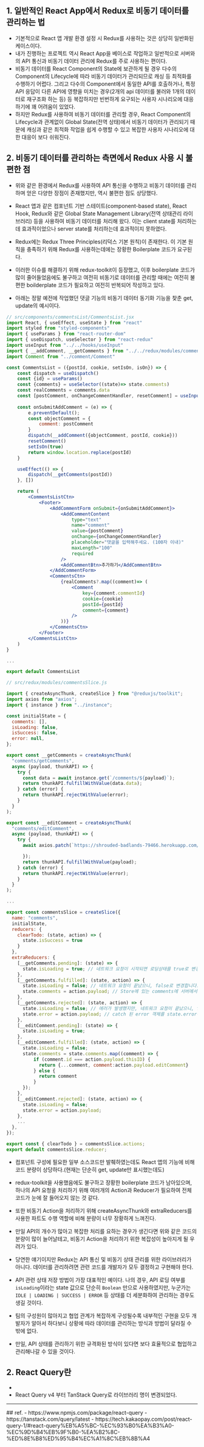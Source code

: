 ## 1. 일반적인 React App에서 Redux로 비동기 데이터를 관리하는 법
- 기본적으로 React 앱 개발 환경 설정 시 Redux를 사용하는 것은 상당히 일반화된 케이스이다.
- 내가 진행하는 프로젝트 역시 React App을 베이스로 작업하고 일반적으로 서버와의 API 통신과 비동기 데이터 관리에 Redux를 주로 사용하는 편이다.
- 비동기 데이터를 React Component의 State에 보관하게 될 경우 다수의 Component의 Lifecycle에 따라 비동기 데이터가 관리되므로 캐싱 등 최적화를 수행하기 어렵다. 그리고 다수의 Component에서 동일한 API를 호출하거나, 특정 API 응답이 다른 API에 영향을 미치는 경우(2개의 api 데이터를 불러와 1개의 데이터로 재구조화 하는 등) 등 복잡하지만 빈번하게 요구되는 사용자 시나리오에 대응하기에 꽤 어려움이 있었다.
- 하지만 Redux를 사용하여 비동기 데이터를 관리할 경우, React Component의 Lifecycle과 관계없이 Global State(전역 상태)에서 비동기 데이터가 관리되기 때문에 캐싱과 같은 최적화 작업을 쉽게 수행할 수 있고 복잡한 사용자 시나리오에 대한 대응이 보다 쉬워진다.

## 2. 비동기 데이터를 관리하는 측면에서  Redux 사용 시 불편한 점
- 위와 같은 환경에서 Redux를 사용하여 API 통신을 수행하고 비동기 데이터를 관리하며 얻은 다양한 장점이 존재했지만, 역시 불편한 점도 상당했다.
- React 앱과 같은 컴포넌트 기반 스테이트(component-based state), React Hook, Redux와 같은 Global State Management Library(전역 상태관리 라이브러리) 등을 사용하여 비동기 데이터를 처리해 왔다. 이는 client state를 처리하는데 효과적이었으나 server state를 처리하는데 효과적이지 못하였다.
- Redux에는 Redux Three Principles(리덕스 기본 원칙)이 존재한다. 이 기본 원칙을 충족하기 위해 Redux를 사용하는데에는 장황한 Boilerplate 코드가 요구된다.
- 이러한 이슈를 해결하기 위해 redux-toolkit이 등장했고, 이후 boilerplate 코드가 많이 줄어들었음에도 불구하고 여전히 비동기로 데이터를 관리할 때에는 여전히 불편한 boilderplate 코드가 필요하고 여전히 반복되어 작성하고 있다.

- 아래는 정말 예전에 작업했던 댓글 기능의 비동기 데이터 동기화 기능을 찾춘 get, update의 예시이다.

```jsx
// src/components/commentsList/CommentsList.jsx
import React, { useEffect, useState } from "react"
import styled from "styled-components"
import { useParams } from "react-router-dom"
import { useDispatch, useSelector } from "react-redux"
import useInput from "../../hooks/useInput"
import { __addComment, __getComments } from "../../redux/modules/commentsSlice"
import Comment from "../comment/Comment"

const CommentsList = ({postId, cookie, setIsOn, isOn}) => {
    const dispatch = useDispatch()
    const {id} = useParams()
    const {comments} = useSelector((state)=> state.comments)
    const realComments = comments.data
    const [postComment, onChangeCommentHandler, resetComment] = useInput();
    
    const onSubmitAddComment = (e) => {
        e.preventDefault();
        const objectComment = {
            comment: postComment
        }
        dispatch(__addComment({objectComment, postId, cookie}))
        resetComment()
        setIsOn(true)
        return window.location.replace(postId)
    }

    useEffect(() => {
        dispatch(__getComments(postId))
    }, [])

    return (
        <CommentsListCtn>
            <Footer>
                <AddCommentForm onSubmit={onSubmitAddComment}>
                    <AddCommentContent
                        type="text"
                        name="comment"
                        value={postComment}
                        onChange={onChangeCommentHandler}
                        placeholder="댓글을 입력해주세요. (100자 이내)"
                        maxLength="100"
                        required
                    />
                    <AddCommentBtn>추가하기</AddCommentBtn>
                </AddCommentForm>
                <CommentsCtn>
                    {realComments?.map((comment)=> (
                        <Comment
                            key={comment.commentId}
                            cookie={cookie}
                            postId={postId}
                            comment={comment}
                        />
                    ))}
                </CommentsCtn>
            </Footer>
        </CommentsListCtn>
    )
}

...

export default CommentsList
```

```js
// src/redux/modules/commentsSlice.js

import { createAsyncThunk, createSlice } from "@reduxjs/toolkit";
import axios from "axios";
import { instance } from "../instance";

const initialState = {
  comments: [],
  isLoading: false,
  isSuccess: false,
  error: null,
};

export const __getComments = createAsyncThunk(
  "comments/getComments",
  async (payload, thunkAPI) => {
    try {
      const data = await instance.get(`/comments/${payload}`);
      return thunkAPI.fulfillWithValue(data.data);
    } catch (error) {
      return thunkAPI.rejectWithValue(error);
    }
  }
);

export const __editComment = createAsyncThunk(
  "comments/editComment",
  async (payload, thunkAPI) => {
    try {
      await axios.patch(`https://shrouded-badlands-79466.herokuapp.com/comments/${payload.id}`, payload, {

      });
      return thunkAPI.fulfillWithValue(payload);
    } catch (error) {
      return thunkAPI.rejectWithValue(error);
    }
  }
);

...

export const commentsSlice = createSlice({
  name: "comments",
  initialState,
  reducers: {
    clearTodo: (state, action) => {
      state.isSuccess = true
    }
  },
  extraReducers: {
    [__getComments.pending]: (state) => {
      state.isLoading = true; // 네트워크 요청이 시작되면 로딩상태를 true로 변경합니다.
    },
    [__getComments.fulfilled]: (state, action) => {
      state.isLoading = false; // 네트워크 요청이 끝났으니, false로 변경합니다.
      state.comments = action.payload; // Store에 있는 comments에 서버에서 가져온 comments를 넣습니다.
    },
    [__getComments.rejected]: (state, action) => {
      state.isLoading = false; // 에러가 발생했지만, 네트워크 요청이 끝났으니, false로 변경합니다.
      state.error = action.payload; // catch 된 error 객체를 state.error에 넣습니다.
    },
    [__editComment.pending]: (state) => {
      state.isLoading = true;
    },
    [__editComment.fulfilled]: (state, action) => {
      state.isLoading = false;
      state.comments = state.comments.map((comment) => {
	      if (comment.id === action.payload.thisID) {
	        return {...comment, comment:action.payload.editComment}
	      } else {
	        return comment
	      }
      });
    },
    [__editComment.rejected]: (state, action) => {
      state.isLoading = false;
      state.error = action.payload;
    },
    ...
  },
});

export const { clearTodo } = commentsSlice.actions;
export default commentsSlice.reducer;
```

- 컴포넌트 구성에 필요한 일부 소스코드만 발췌하였는데도 React 앱의 기능에 비해 코드 분량이 상당하다.(현재는 단순히 get, update만 표시했는데도)
- redux-toolkit을 사용했음에도 불구하고 장황한 boilerplate 코드가 남아있으며, 하나의 API 요청을 처리하기 위해 여러개의 Action과 Reducer가 필요하여 전체 코드가 눈에 잘 들어오지 않는 것 같다. 
- 또한 비동기 Action을 처리하기 위해 createAsyncThunk와 extraReducers를 사용한 파트도 수행 역할에 비해 분량이 너무 장황하게 느껴진다.
- 만일 API의 개수가 많아고 복잡한 처리를 요하는 경우가 생긴다면 위와 같은 코드의 분량이 많이 늘어날테고, 비동기 Action을 처리하기 위한 복잡성이 높아지게 될 우려가 있다.

- 당연한 얘기이지만 Redux는 API 통신 및 비동기 상태 관리를 위한 라이브러리가 아니다. 데이터를 관리하려면 관련 코드를 개발자가 모두 결정하고 구현해야 한다.
- API 관련 상태 저장 방법이 가장 대표적인 예이다. 나의 경우, API 로딩 여부를 `isLoading`이라는 state 값으로 단순히 `Boolean` 만으로 사용하였지만, 누군가는 `IDLE | LOADING | SUCCESS | ERROR` 등 상태를 더 세분화하여 관리하는 경우도 생길 것이다.
- 팀의 구성원이 많아지고 협업 관계가 복잡하게 구성될수록 내부적인 구현을 모두 개발자가 알아서 하다보니 상황에 따라 데이터를 관리하는 방식과 방법이 달라질 수 밖에 없다.
- 만일, API 상태를 관리하기 위한 규격화된 방식이 있다면 보다 효율적으로 협업하고 관리해나갈 수 있을 것이다.

## 2. React Query란
- 
- React Query v4 부터 TanStack Query로 라이브러리 명이 변경되었다. 

<hr>
## ref.
- https://www.npmjs.com/package/react-query
- https://tanstack.com/query/latest
- https://tech.kakaopay.com/post/react-query-1/#react-query%EB%A5%BC-%EC%93%B0%EA%B3%A0-%EC%9D%B4%EB%9F%B0-%EA%B2%8C-%ED%8E%B8%ED%95%B4%EC%A1%8C%EB%8B%A4